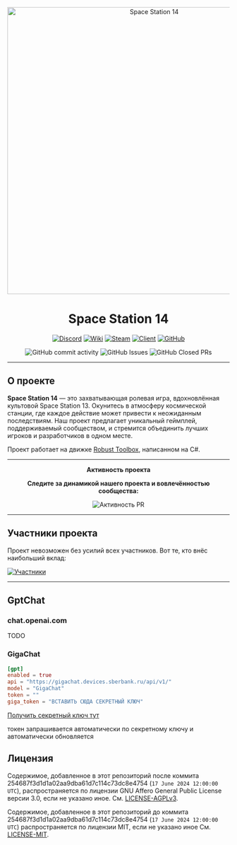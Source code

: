 <p align="center">
  <img alt="Space Station 14" width="650" src="https://raw.githubusercontent.com/space-wizards/asset-dump/de329a7898bb716b9d5ba9a0cd07f38e61f1ed05/github-logo.svg" />
</p>

<h1 align="center">Space Station 14</h1>

<div align="center">
  
  [![Discord](https://img.shields.io/discord/1203769510599856138?label=Join%20our%20Discord&logo=discord&logoColor=white&style=for-the-badge)](https://discord.gg/vYFHfrdQQC)
  [![Wiki](https://img.shields.io/badge/Wiki-Explore%20Our%20Wiki-blue?style=for-the-badge)](https://wiki.backmen.ru/)
  [![Steam](https://img.shields.io/badge/Steam-Play%20on%20Steam-blue?style=for-the-badge)](https://store.steampowered.com/app/1255460/Space_Station_14/)
  [![Client](https://img.shields.io/badge/Download-Client-blue?style=for-the-badge)](https://spacestation14.io/about/nightlies/)
  [![GitHub](https://img.shields.io/github/stars/fospas/space-cats-14?style=for-the-badge&logo=github)](https://github.com/fospas/Space-Cats-14)

</div>

<p align="center">
  <img src="https://img.shields.io/github/commit-activity/y/fospas/space-cats-14?style=flat-square" alt="GitHub commit activity">
  <img src="https://img.shields.io/github/issues/fospas/space-cats-14?style=flat-square" alt="GitHub Issues">
  <img src="https://img.shields.io/github/issues-pr-closed/fospas/space-cats-14?style=flat-square" alt="GitHub Closed PRs">
</p>

---

## О проекте

**Space Station 14** — это захватывающая ролевая игра, вдохновлённая культовой Space Station 13. Окунитесь в атмосферу космической станции, где каждое действие может привести к неожиданным последствиям. Наш проект предлагает уникальный геймплей, поддерживаемый сообществом, и стремится объединить лучших игроков и разработчиков в одном месте.

Проект работает на движке [Robust Toolbox](https://github.com/space-wizards/RobustToolbox), написанном на C#.

---

<p align="center">
 <b>Активность проекта</b>
</p>
<p align="center">
  <b>Следите за динамикой нашего проекта и вовлечённостью сообщества:</b>
</p>

<div align="center">

![Активность PR](https://repobeats.axiom.co/api/embed/bfbb0130fb698817adaef33b649905a040ee3c43.svg "Repobeats analytics image")

</div>

---

## Участники проекта

Проект невозможен без усилий всех участников. Вот те, кто внёс наибольший вклад:

[![Участники](https://contrib.rocks/image?repo=fospas/space-cats-14)](https://github.com/space-exodus/space-station-14/graphs/contributors)

---

## GptChat

### chat.openai.com
TODO

### GigaChat

```toml
[gpt]
enabled = true
api = "https://gigachat.devices.sberbank.ru/api/v1/"
model = "GigaChat"
token = ""
giga_token = "ВСТАВИТЬ СЮДА СЕКРЕТНЫЙ КЛЮЧ"
```
[Получить секретный ключ тут](https://developers.sber.ru/portal/products/gigachat-api)

токен запрашивается автоматически по секретному ключу и автоматически обновляется

## Лицензия

Содержимое, добавленное в этот репозиторий после коммита 254687f3d1d1a02aa9dba61d7c114c73dc8e4754 (`17 June 2024 12:00:00 UTC`), распространяется по лицензии GNU Affero General Public License версии 3.0, если не указано иное.
См. [LICENSE-AGPLv3](./LICENSE-AGPLv3.txt).

Содержимое, добавленное в этот репозиторий до коммита 254687f3d1d1a02aa9dba61d7c114c73dc8e4754 (`17 June 2024 12:00:00 UTC`) распространяется по лицензии MIT, если не указано иное
См. [LICENSE-MIT](./LICENSE-MIT.TXT).
